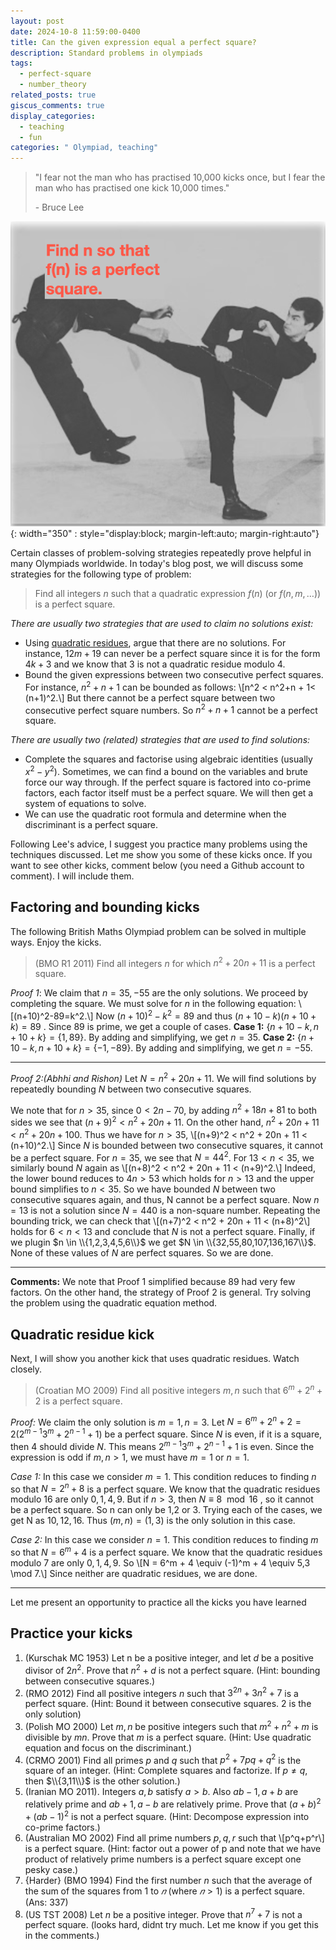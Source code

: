 ```yaml
---
layout: post
date: 2024-10-8 11:59:00-0400
title: Can the given expression equal a perfect square?
description: Standard problems in olympiads
tags:
  - perfect-square
  - number_theory
related_posts: true
giscus_comments: true
display_categories:
  - teaching
  - fun
categories: " Olympiad, teaching"
---
```


> "I fear not the man who has practised 10,000 kicks once, but I fear the man who has practised one kick 10,000 times."
>
> \- Bruce Lee

![Kick quadratic](/assets/img/Bruceleeperfectsquare.png){: width="350" : style="display:block; margin-left:auto; margin-right:auto"}

Certain classes of problem-solving strategies repeatedly prove helpful in many Olympiads worldwide. In today's blog post, we will discuss some strategies for the following type of problem:

> Find all integers $n$ such that a quadratic expression $f(n)$ (or $f(n,m,\ldots)$) is a perfect square.

_There are usually two strategies that are used to claim no solutions exist:_

- Using [quadratic residues](https://en.wikipedia.org/wiki/Quadratic_residue), argue that there are no solutions. For instance, $12m+ 19$ can never be a perfect square since it is for the form $4k+3$ and we know that 3 is not a quadratic residue modulo 4.
- Bound the given expressions between two consecutive perfect squares. For instance, $n^2 +n+1$ can be bounded as follows: \\[n^2 < n^2+n + 1< (n+1)^2.\\] But there cannot be a perfect square between two consecutive perfect square numbers. So $n^2 +n+1$ cannot be a perfect square.

_There are usually two (related) strategies that are used to find solutions:_

- Complete the squares and factorise using algebraic identities (usually $x^2 - y^2$). Sometimes, we can find a bound on the variables and brute force our way through. If the perfect square is factored into co-prime factors, each factor itself must be a perfect square. We will then get a system of equations to solve.
- We can use the quadratic root formula and determine when the discriminant is a perfect square.

Following Lee's advice, I suggest you practice many problems using the techniques discussed. Let me show you some of these kicks once. If you want to see other kicks, comment below (you need a Github account to comment). I will include them.

## Factoring and bounding kicks

The following British Maths Olympiad problem can be solved in multiple ways. Enjoy the kicks.

> (BMO R1 2011) Find all integers $n$ for which $n^2 +20n+11$ is a perfect square.

_Proof 1_: We claim that $n=35,-55$ are the only solutions. We proceed by completing the square. We must solve for $n$ in the following equation: \\[(n+10)^2-89=k^2.\\]
Now $(n+10)^2 - k^2 =89$ and thus $(n+10-k)(n+10+k)=89$ . Since $89$ is prime, we get a couple of cases.
**Case 1:** $\{n+10-k,n+10+k\}=\{1,89\}$. By adding and simplifying, we get $n=35$.
**Case 2:** $\{n+10-k,n+10+k\}=\{-1,-89\}$. By adding and simplifying, we get $n=-55$.

---

_Proof 2:(Abhhi and Rishon)_ Let $N = n^2 + 20n + 11$. We will find solutions by repeatedly bounding $N$ between two consecutive squares.

We note that for $n> 35$, since $0 < 2n-70$, by adding $n^2 + 18n + 81$ to both sides we see that $(n+9)^2 < n^2 +20n + 11$. On the other hand, $n^2 +  20n + 11 < n^2 + 20 n + 100$. Thus we have for $n > 35$, \\[(n+9)^2 < n^2 + 20n + 11 < (n+10)^2.\\] Since $N$ is bounded between two consecutive squares, it cannot be a perfect square. For $n=35$, we see that $N= 44^2$. For $13 < n < 35$, we similarly bound $N$ again as \\[(n+8)^2 < n^2 + 20n + 11 < (n+9)^2.\\] Indeed, the lower bound reduces to $4n > 53$ which holds for $n > 13$ and the upper bound simplifies to $n < 35$. So we have bounded $N$ between two consecutive squares again, and thus, N cannot be a perfect square. Now $n=13$ is not a solution since $N=440$ is a non-square number. Repeating the bounding trick, we can check that \\[(n+7)^2 < n^2 + 20n + 11 < (n+8)^2\\] holds for $6 < n < 13$ and conclude that $N$ is not a perfect square. Finally, if we plugin $n \in \\{1,2,3,4,5,6\\}$ we get $N \in \\{32,55,80,107,136,167\\}$. None of these values of $N$ are perfect squares. So we are done.

---

**Comments:** We note that Proof 1 simplified because $89$ had very few factors. On the other hand, the strategy of Proof 2 is general. Try solving the problem using the quadratic equation method.

## Quadratic residue kick

Next, I will show you another kick that uses quadratic residues. Watch closely.

> (Croatian MO 2009) Find all positive integers $m, n$ such that $6^m+2^n+2$ is a perfect square.

_Proof:_ We claim the only solution is $m=1,n=3.$ 
Let $N = 6^m+2^n+2=2(2^{m-1}3^m+2^{n-1}+1)$ be a perfect square. Since $N$ is even, if it is a square, then 4 should divide $N$. This means $2^{m-1}3^m+2^{n-1}+1$ is even. Since the expression is odd if $m,n>1$, we must have $m=1$ or $n=1$.

_Case 1:_ In this case we consider $m=1$. This condition reduces to finding $n$ so that $N=2^{n} + 8$ is a perfect square. We know that the quadratic residues modulo 16 are only $0,1,4,9$. But if $n > 3$, then $N \equiv 8 \mod 16$ , so it cannot be a perfect square. So n can only be 1,2 or 3. Trying each of the cases, we get N as $10,12,16$. Thus $(m,n) = (1,3)$ is the only solution in this case.

_Case 2:_ In this case we consider $n=1$. This condition reduces to finding $m$ so that $N=6^{m} +4$ is a perfect square. We know that the quadratic residues modulo $7$ are only $0,1,4,9$. So \\[N = 6^m + 4 \equiv (-1)^m + 4 \equiv 5,3 \mod 7.\\] Since neither are quadratic residues, we are done.

---

Let me present an opportunity to practice all the kicks you have learned

## Practice your kicks

1. (Kurschak MC 1953) Let n be a positive integer, and let $d$ be a positive divisor of $2n^2$. Prove that $n^2+d$ is not a perfect square. (Hint: bounding between consecutive squares.)
2. (RMO 2012) Find all positive integers $n$ such that $3^{2n} +3n^2 +7$ is a perfect square. (Hint: Bound it between consecutive squares. $2$ is the only solution)
3. (Polish MO 2000) Let $m, n$ be positive integers such that $m^2+n^2+m$ is divisible by $mn$. Prove that $m$ is a perfect square. (Hint: Use quadratic equation and focus on the discriminant.)
4. (CRMO 2001) Find all primes $p$ and $q$ such that $p^2 + 7pq + q^2$ is the square of an integer. (Hint: Complete squares and factorize. If $p \neq q$, then $\\{3,11\\}$ is the other solution.)
5. (Iranian MO 2011). Integers $a, b$ satisfy $a>b$. Also $ab-1, a+b$ are relatively prime and $ab+1, a-b$ are relatively prime. Prove that $(a+b)^2+(ab-1)^2$ is not a perfect square. (Hint: Decompose expression into co-prime factors.)
6. (Australian MO 2002) Find all prime numbers $p, q, r$ such that \\[p^q+p^r\\] is a perfect square. (Hint: factor out a power of p and note that we have product of relatively prime numbers is a perfect square except one pesky case.)
7. {Harder} (BMO 1994) Find the first number $n$ such that the average of the sum of the squares from $1$ to $𝑛$ (where $𝑛>1$) is a perfect square. (Ans: $337$)
8. (US TST 2008) Let $n$ be a positive integer. Prove that $n^7+7$ is not a perfect square. (looks hard, didnt try much. Let me know if you get this in the comments.)
